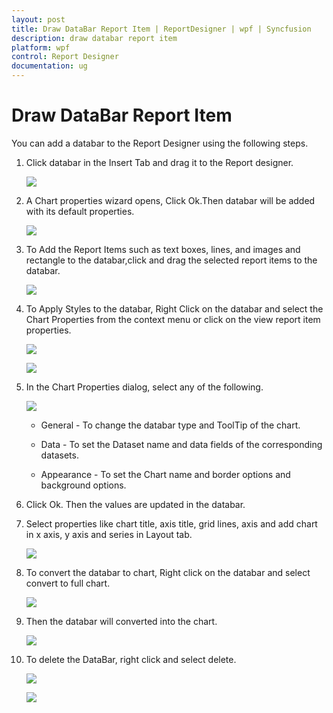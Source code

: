 ```yaml
---
layout: post
title: Draw DataBar Report Item | ReportDesigner | wpf | Syncfusion
description: draw databar report item
platform: wpf
control: Report Designer
documentation: ug
---
```


# Draw DataBar Report Item

You can add a databar to the Report Designer using the following steps.

1. Click databar in the Insert Tab and drag it to the Report designer.

   ![](Draw-DataBar-Report-Item_images/Draw-DataBar-Report-Item_img1.png)

2. A Chart properties wizard opens, Click Ok.Then databar will be added with its default properties.

   ![](Draw-DataBar-Report-Item_images/Draw-DataBar-Report-Item_img2.png)

3. To Add the Report Items such as text boxes, lines, and images and rectangle to the databar,click and drag the selected report items to the databar.

   ![](Draw-DataBar-Report-Item_images/Draw-DataBar-Report-Item_img3.png)

4. To Apply Styles to the databar, Right Click on the databar and select the Chart Properties from the context menu or click on the view report item properties.

   ![](Draw-DataBar-Report-Item_images/Draw-DataBar-Report-Item_img4.png)
   
   ![](Draw-DataBar-Report-Item_images/Draw-DataBar-Report-Item_img5.png)

5. In the Chart Properties dialog, select any of the following.

   ![](Draw-DataBar-Report-Item_images/Draw-DataBar-Report-Item_img10.png)

   * General - To change the databar type and ToolTip of the chart.

   * Data - To set the Dataset name and data fields of the corresponding datasets.

   * Appearance - To set the Chart name and border options and background options.
   
6. Click Ok. Then the values are updated in the databar.

7. Select properties like chart title, axis title, grid lines, axis and add chart in x axis, y axis and series in Layout tab.

   ![](Draw-DataBar-Report-Item_images/Draw-DataBar-Report-Item_img6.png)

8. To convert the databar to chart, Right click on the databar and select convert to full chart.

   ![](Draw-DataBar-Report-Item_images/Draw-DataBar-Report-Item_img7.png)

9. Then the databar will converted into the chart.

   ![](Draw-DataBar-Report-Item_imagesDraw-DataBar-Report-Item_img11.png)

10. To delete the DataBar, right click and select delete.

    ![](Draw-DataBar-Report-Item_images/Draw-DataBar-Report-Item_img8.png)
	
	![](Draw-DataBar-Report-Item_images/Draw-DataBar-Report-Item_img9.png)

